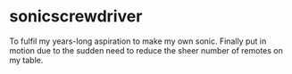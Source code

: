# sonicscrewdriver
To fulfil my years-long aspiration to make my own sonic. Finally put in motion due to the sudden need to reduce the sheer number of remotes on my table.
